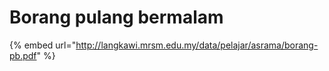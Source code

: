 # Borang pulang bermalam

{% embed url="http://langkawi.mrsm.edu.my/data/pelajar/asrama/borang-pb.pdf" %}
